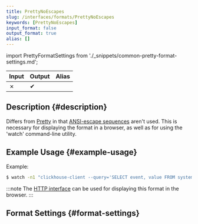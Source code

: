 ```yaml
---
title: PrettyNoEscapes
slug: /interfaces/formats/PrettyNoEscapes
keywords: [PrettyNoEscapes]
input_format: false
output_format: true
alias: []
---
```


import PrettyFormatSettings from './_snippets/common-pretty-format-settings.md';

| Input | Output  | Alias |
|-------|---------|-------|
| ✗     | ✔       |       |

## Description {#description}

Differs from [Pretty](/docs/interfaces/formats/Pretty) in that [ANSI-escape sequences](http://en.wikipedia.org/wiki/ANSI_escape_code) aren't used. 
This is necessary for displaying the format in a browser, as well as for using the 'watch' command-line utility.

## Example Usage {#example-usage}

Example:

```bash
$ watch -n1 "clickhouse-client --query='SELECT event, value FROM system.events FORMAT PrettyCompactNoEscapes'"
```

:::note
The [HTTP interface](../../../interfaces/http.md) can be used for displaying this format in the browser.
:::

## Format Settings {#format-settings}

<PrettyFormatSettings/>